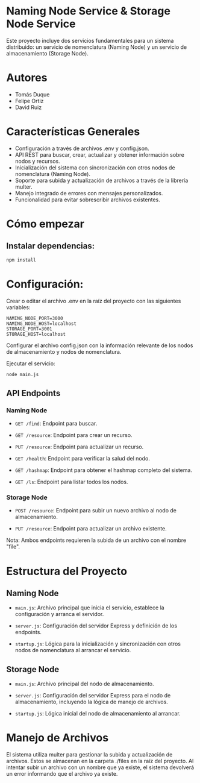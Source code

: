 # Naming Node Service & Storage Node Service

Este proyecto incluye dos servicios fundamentales para un sistema distribuido: un servicio de nomenclatura (Naming Node) y un servicio de almacenamiento (Storage Node).

# Autores

- Tomás Duque
- Felipe Ortiz
- David Ruiz

# Características Generales

- Configuración a través de archivos .env y config.json.
- API REST para buscar, crear, actualizar y obtener información sobre nodos y recursos.
- Inicialización del sistema con sincronización con otros nodos de nomenclatura (Naming Node).
- Soporte para subida y actualización de archivos a través de la librería multer.
- Manejo integrado de errores con mensajes personalizados.
- Funcionalidad para evitar sobrescribir archivos existentes.

# Cómo empezar

## Instalar dependencias:

```bash
npm install
```

# Configuración:

Crear o editar el archivo .env en la raíz del proyecto con las siguientes variables:

```env
NAMING_NODE_PORT=3000
NAMING_NODE_HOST=localhost
STORAGE_PORT=3001
STORAGE_HOST=localhost
```

Configurar el archivo config.json con la información relevante de los nodos de almacenamiento y nodos de nomenclatura.

Ejecutar el servicio:

```bash
node main.js
```

## API Endpoints

### Naming Node

- `GET /find`: Endpoint para buscar.

- `GET /resource`: Endpoint para crear un recurso.

- `PUT /resource`: Endpoint para actualizar un recurso.

- `GET /health`: Endpoint para verificar la salud del nodo.

- `GET /hashmap`: Endpoint para obtener el hashmap completo del sistema.

- `GET /ls`: Endpoint para listar todos los nodos.

### Storage Node

- `POST /resource`: Endpoint para subir un nuevo archivo al nodo de almacenamiento.

- `PUT /resource`: Endpoint para actualizar un archivo existente.

Nota: Ambos endpoints requieren la subida de un archivo con el nombre "file".

# Estructura del Proyecto

## Naming Node

- `main.js`: Archivo principal que inicia el servicio, establece la configuración y arranca el servidor.

- `server.js`: Configuración del servidor Express y definición de los endpoints.

- `startup.js`: Lógica para la inicialización y sincronización con otros nodos de nomenclatura al arrancar el servicio.

## Storage Node

- `main.js`: Archivo principal del nodo de almacenamiento.

- `server.js`: Configuración del servidor Express para el nodo de almacenamiento, incluyendo la lógica de manejo de archivos.

- `startup.js`: Lógica inicial del nodo de almacenamiento al arrancar.

# Manejo de Archivos

El sistema utiliza multer para gestionar la subida y actualización de archivos. Estos se almacenan en la carpeta ./files en la raíz del proyecto. Al intentar subir un archivo con un nombre que ya existe, el sistema devolverá un error informando que el archivo ya existe.
